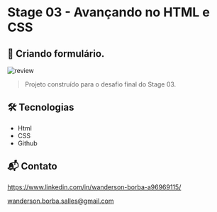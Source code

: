 # Stage 03 - Avançando no HTML e CSS

## 📄 Criando formulário.

![review](https://imgur.com/6TZ9u41.png)

> Projeto construído para o desafio final do Stage 03.

## 🛠️ Tecnologias

- Html
- CSS
- Github

## 📬 Contato

https://www.linkedin.com/in/wanderson-borba-a96969115/

wanderson.borba.salles@gmail.com
